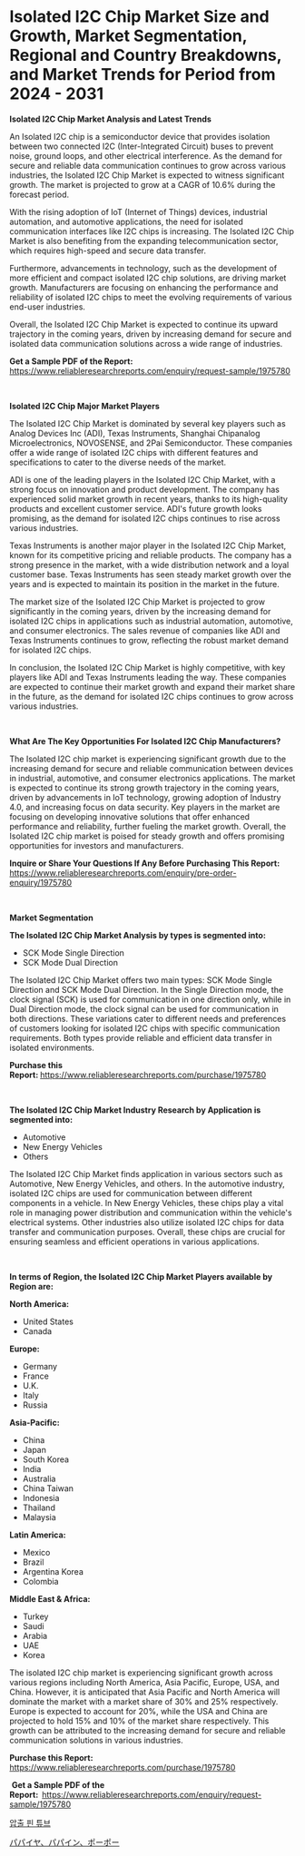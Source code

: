 <p><h1>Isolated I2C Chip Market Size and Growth, Market Segmentation, Regional and Country Breakdowns, and Market Trends for Period from 2024 -  2031</h1></p><p><strong>Isolated I2C Chip Market Analysis and Latest Trends</strong></p>
<p><p>An Isolated I2C chip is a semiconductor device that provides isolation between two connected I2C (Inter-Integrated Circuit) buses to prevent noise, ground loops, and other electrical interference. As the demand for secure and reliable data communication continues to grow across various industries, the Isolated I2C Chip Market is expected to witness significant growth. The market is projected to grow at a CAGR of 10.6% during the forecast period.</p><p>With the rising adoption of IoT (Internet of Things) devices, industrial automation, and automotive applications, the need for isolated communication interfaces like I2C chips is increasing. The Isolated I2C Chip Market is also benefiting from the expanding telecommunication sector, which requires high-speed and secure data transfer.</p><p>Furthermore, advancements in technology, such as the development of more efficient and compact isolated I2C chip solutions, are driving market growth. Manufacturers are focusing on enhancing the performance and reliability of isolated I2C chips to meet the evolving requirements of various end-user industries.</p><p>Overall, the Isolated I2C Chip Market is expected to continue its upward trajectory in the coming years, driven by increasing demand for secure and isolated data communication solutions across a wide range of industries.</p></p>
<p><strong>Get a Sample PDF of the Report:&nbsp;</strong> <a href="https://www.reliableresearchreports.com/enquiry/request-sample/1975780">https://www.reliableresearchreports.com/enquiry/request-sample/1975780</a></p>
<p>&nbsp;</p>
<p><strong>Isolated I2C Chip Major Market Players</strong></p>
<p><p>The Isolated I2C Chip Market is dominated by several key players such as Analog Devices Inc (ADI), Texas Instruments, Shanghai Chipanalog Microelectronics, NOVOSENSE, and 2Pai Semiconductor. These companies offer a wide range of isolated I2C chips with different features and specifications to cater to the diverse needs of the market.</p><p>ADI is one of the leading players in the Isolated I2C Chip Market, with a strong focus on innovation and product development. The company has experienced solid market growth in recent years, thanks to its high-quality products and excellent customer service. ADI's future growth looks promising, as the demand for isolated I2C chips continues to rise across various industries.</p><p>Texas Instruments is another major player in the Isolated I2C Chip Market, known for its competitive pricing and reliable products. The company has a strong presence in the market, with a wide distribution network and a loyal customer base. Texas Instruments has seen steady market growth over the years and is expected to maintain its position in the market in the future.</p><p>The market size of the Isolated I2C Chip Market is projected to grow significantly in the coming years, driven by the increasing demand for isolated I2C chips in applications such as industrial automation, automotive, and consumer electronics. The sales revenue of companies like ADI and Texas Instruments continues to grow, reflecting the robust market demand for isolated I2C chips.</p><p>In conclusion, the Isolated I2C Chip Market is highly competitive, with key players like ADI and Texas Instruments leading the way. These companies are expected to continue their market growth and expand their market share in the future, as the demand for isolated I2C chips continues to grow across various industries.</p></p>
<p>&nbsp;</p>
<p><strong>What Are The Key Opportunities For Isolated I2C Chip Manufacturers?</strong></p>
<p><p>The Isolated I2C chip market is experiencing significant growth due to the increasing demand for secure and reliable communication between devices in industrial, automotive, and consumer electronics applications. The market is expected to continue its strong growth trajectory in the coming years, driven by advancements in IoT technology, growing adoption of Industry 4.0, and increasing focus on data security. Key players in the market are focusing on developing innovative solutions that offer enhanced performance and reliability, further fueling the market growth. Overall, the Isolated I2C chip market is poised for steady growth and offers promising opportunities for investors and manufacturers.</p></p>
<p><strong>Inquire or Share Your Questions If Any Before Purchasing This Report:</strong> <a href="https://www.reliableresearchreports.com/enquiry/pre-order-enquiry/1975780">https://www.reliableresearchreports.com/enquiry/pre-order-enquiry/1975780</a></p>
<p>&nbsp;</p>
<p><strong>Market Segmentation</strong></p>
<p><strong>The Isolated I2C Chip Market Analysis by types is segmented into:</strong></p>
<p><ul><li>SCK Mode Single Direction</li><li>SCK Mode Dual Direction</li></ul></p>
<p><p>The Isolated I2C Chip Market offers two main types: SCK Mode Single Direction and SCK Mode Dual Direction. In the Single Direction mode, the clock signal (SCK) is used for communication in one direction only, while in Dual Direction mode, the clock signal can be used for communication in both directions. These variations cater to different needs and preferences of customers looking for isolated I2C chips with specific communication requirements. Both types provide reliable and efficient data transfer in isolated environments.</p></p>
<p><strong>Purchase this Report:&nbsp;</strong><a href="https://www.reliableresearchreports.com/purchase/1975780">https://www.reliableresearchreports.com/purchase/1975780</a></p>
<p>&nbsp;</p>
<p><strong>The Isolated I2C Chip Market Industry Research by Application is segmented into:</strong></p>
<p><ul><li>Automotive</li><li>New Energy Vehicles</li><li>Others</li></ul></p>
<p><p>The Isolated I2C Chip Market finds application in various sectors such as Automotive, New Energy Vehicles, and others. In the automotive industry, isolated I2C chips are used for communication between different components in a vehicle. In New Energy Vehicles, these chips play a vital role in managing power distribution and communication within the vehicle's electrical systems. Other industries also utilize isolated I2C chips for data transfer and communication purposes. Overall, these chips are crucial for ensuring seamless and efficient operations in various applications.</p></p>
<p>&nbsp;</p>
<p><strong>In terms of Region, the Isolated I2C Chip Market Players available by Region are:</strong></p>
<p>
    <p> <strong> North America: </strong>
        <ul>
            <li>United States</li>
            <li>Canada</li>
        </ul>
        </p> 
    <p> <strong> Europe: </strong>
        <ul>
            <li>Germany</li>
            <li>France</li>
            <li>U.K.</li>
            <li>Italy</li>
            <li>Russia</li>
        </ul>
        </p> 
    <p> <strong> Asia-Pacific: </strong>
        <ul>
            <li>China</li>
            <li>Japan</li>
            <li>South Korea</li>
            <li>India</li>
            <li>Australia</li>
            <li>China Taiwan</li>
            <li>Indonesia</li>
            <li>Thailand</li>
            <li>Malaysia</li>
        </ul>
        </p> 
    <p> <strong> Latin America: </strong>
        <ul>
            <li>Mexico</li>
            <li>Brazil</li>
            <li>Argentina Korea</li>
            <li>Colombia</li>
        </ul>
        </p> 
    <p> <strong> Middle East & Africa: </strong>
        <ul>
            <li>Turkey</li>
            <li>Saudi</li>
            <li>Arabia</li>
            <li>UAE</li>
            <li>Korea</li>
        </ul>
    </p>
    </p>
<p><p>The isolated I2C chip market is experiencing significant growth across various regions including North America, Asia Pacific, Europe, USA, and China. However, it is anticipated that Asia Pacific and North America will dominate the market with a market share of 30% and 25% respectively. Europe is expected to account for 20%, while the USA and China are projected to hold 15% and 10% of the market share respectively. This growth can be attributed to the increasing demand for secure and reliable communication solutions in various industries.</p></p>
<p><strong>Purchase this Report: </strong><a href="https://www.reliableresearchreports.com/purchase/1975780">https://www.reliableresearchreports.com/purchase/1975780</a></p>
<p>&nbsp;<strong>Get a Sample PDF of the Report:&nbsp;&nbsp;</strong><a href="https://www.reliableresearchreports.com/enquiry/request-sample/1975780">https://www.reliableresearchreports.com/enquiry/request-sample/1975780</a></p>
<p><strong></strong></p>
<p><p><a href="https://github.com/wallacBahrtyinger567686/Market-Research-Report-List-1/blob/main/810053213150.md">압출 핀 튜브</a></p><p><a href="https://github.com/EthanMorar2011/Market-Research-Report-List-1/blob/main/714091314092.md">パパイヤ、パパイン、ポーポー</a></p></p>